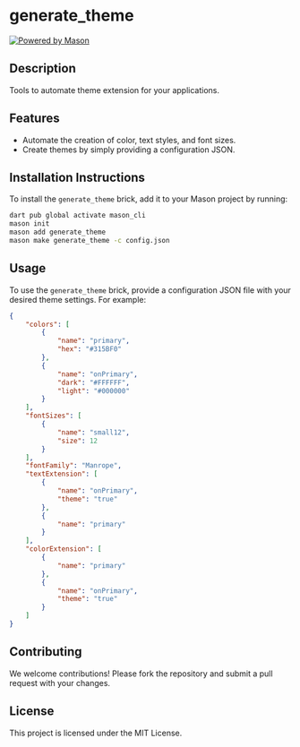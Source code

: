 # generate_theme

[![Powered by Mason](https://img.shields.io/endpoint?url=https%3A%2F%2Ftinyurl.com%2Fmason-badge)](https://github.com/felangel/mason)

## Description

Tools to automate theme extension for your applications.

## Features

- Automate the creation of color, text styles, and font sizes.
- Create themes by simply providing a configuration JSON.

## Installation Instructions

To install the `generate_theme` brick, add it to your Mason project by running:

```bash
dart pub global activate mason_cli
mason init
mason add generate_theme
mason make generate_theme -c config.json
```

## Usage

To use the `generate_theme` brick, provide a configuration JSON file with your desired theme settings. For example:

```json
{
    "colors": [
        {
            "name": "primary",
            "hex": "#315BF0"
        },
        {
            "name": "onPrimary",
            "dark": "#FFFFFF",
            "light": "#000000"
        }
    ],
    "fontSizes": [
        {
            "name": "small12",
            "size": 12
        }
    ],
    "fontFamily": "Manrope",
    "textExtension": [
        {
            "name": "onPrimary",
            "theme": "true"
        },
        {
            "name": "primary"
        }
    ],
    "colorExtension": [
        {
            "name": "primary"
        },
        {
            "name": "onPrimary",
            "theme": "true"
        }
    ]
}
```

## Contributing

We welcome contributions! Please fork the repository and submit a pull request with your changes.

## License

This project is licensed under the MIT License.

